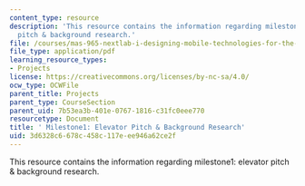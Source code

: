 ```yaml
---
content_type: resource
description: 'This resource contains the information regarding milestone1: elevator
  pitch & background research.'
file: /courses/mas-965-nextlab-i-designing-mobile-technologies-for-the-next-billion-users-fall-2008/3d6328c6678c458c117eee946a62ce2f_MITMAS_965F08_moca_m1.pdf
file_type: application/pdf
learning_resource_types:
- Projects
license: https://creativecommons.org/licenses/by-nc-sa/4.0/
ocw_type: OCWFile
parent_title: Projects
parent_type: CourseSection
parent_uid: 7b53ea3b-401e-0767-1816-c31fc0eee770
resourcetype: Document
title: ' Milestone1: Elevator Pitch & Background Research'
uid: 3d6328c6-678c-458c-117e-ee946a62ce2f
---
```

This resource contains the information regarding milestone1: elevator pitch & background research.